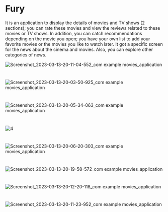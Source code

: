 # Fury

It is an application to display the details of movies and TV shows (2 sections); you can 
rate these movies and view the reviews related to these movies or TV shows.
In addition, you can catch recommendations depending on the movie you open; you have 
your own list to add your favorite movies or the movies you like to watch later.
It got a specific screen for the news about the cinema and movies. Also, you can explore 
other categories of news.


![Screenshot_2023-03-13-20-11-04-552_com example movies_application](https://user-images.githubusercontent.com/52718382/224796081-dd1825e3-26e1-4ff2-942e-445b0510154f.jpg)
#
![Screenshot_2023-03-13-20-03-50-925_com example movies_application](https://user-images.githubusercontent.com/52718382/224796270-178d4cab-c3a0-496f-954a-1e224b405cc6.jpg)
#
![Screenshot_2023-03-13-20-05-34-063_com example movies_application](https://user-images.githubusercontent.com/52718382/224796449-23623089-9342-4022-8f23-6dd4d39fc636.jpg)
#
![4](https://user-images.githubusercontent.com/52718382/224796595-350b11ee-c838-4134-a81b-d5cf41d7dfd8.jpg)
#
![Screenshot_2023-03-13-20-06-20-303_com example movies_application](https://user-images.githubusercontent.com/52718382/224796676-63d6f4c7-2180-4c41-ad67-38df0c1d8c8e.jpg)
#
![Screenshot_2023-03-13-20-19-58-572_com example movies_application](https://user-images.githubusercontent.com/52718382/224796759-4ed6dbe4-b032-4ae9-b931-18291d581d63.jpg)
#
![Screenshot_2023-03-13-20-12-20-118_com example movies_application](https://user-images.githubusercontent.com/52718382/224796825-621084e5-842f-4c8b-8e23-99f92b3279ea.jpg)
#
![Screenshot_2023-03-13-20-11-23-952_com example movies_application](https://user-images.githubusercontent.com/52718382/224796890-71e1b133-4771-4245-9b7a-8e3dae23921b.jpg)
#
